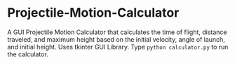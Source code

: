 # Projectile-Motion-Calculator
A GUI Projectile Motion Calculator that calculates the time of flight, distance traveled, and maximum height based on the initial velocity, angle of launch, and initial height. Uses tkinter GUI Library. Type `python calculator.py` to run the calculator.
